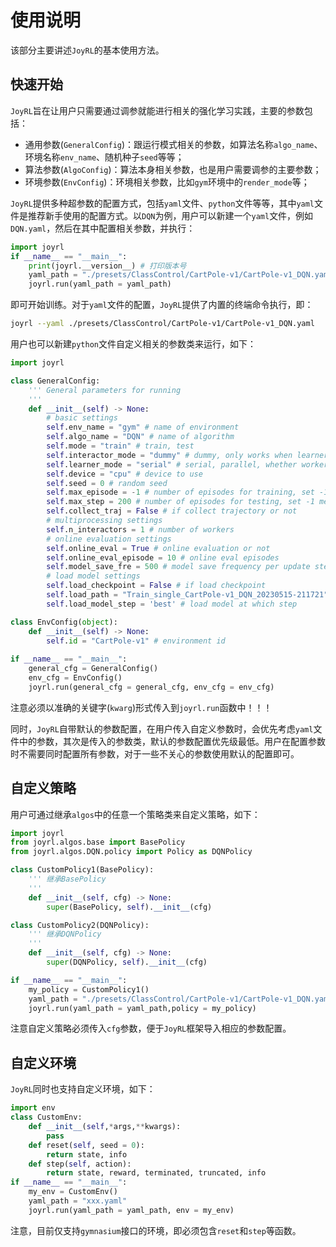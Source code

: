 # 使用说明

该部分主要讲述`JoyRL`的基本使用方法。

## 快速开始

`JoyRL`旨在让用户只需要通过调参就能进行相关的强化学习实践，主要的参数包括：

* 通用参数(`GeneralConfig`)：跟运行模式相关的参数，如算法名称`algo_name`、环境名称`env_name`、随机种子`seed`等等；
* 算法参数(`AlgoConfig`)：算法本身相关参数，也是用户需要调参的主要参数；
* 环境参数(`EnvConfig`)：环境相关参数，比如`gym`环境中的`render_mode`等；

`JoyRL`提供多种超参数的配置方式，包括`yaml`文件、`python`文件等等，其中`yaml`文件是推荐新手使用的配置方式。以`DQN`为例，用户可以新建一个`yaml`文件，例如`DQN.yaml`，然后在其中配置相关参数，并执行：

```python
import joyrl
if __name__ == "__main__":
    print(joyrl.__version__) # 打印版本号
    yaml_path = "./presets/ClassControl/CartPole-v1/CartPole-v1_DQN.yaml"
    joyrl.run(yaml_path = yaml_path)
```

即可开始训练。对于`yaml`文件的配置，`JoyRL`提供了内置的终端命令执行，即：

```bash
joyrl --yaml ./presets/ClassControl/CartPole-v1/CartPole-v1_DQN.yaml
```

用户也可以新建`python`文件自定义相关的参数类来运行，如下：

```python
import joyrl

class GeneralConfig:
    ''' General parameters for running
    '''
    def __init__(self) -> None:
        # basic settings
        self.env_name = "gym" # name of environment
        self.algo_name = "DQN" # name of algorithm
        self.mode = "train" # train, test
        self.interactor_mode = "dummy" # dummy, only works when learner_mode is serial
        self.learner_mode = "serial" # serial, parallel, whether workers and learners are in parallel
        self.device = "cpu" # device to use
        self.seed = 0 # random seed
        self.max_episode = -1 # number of episodes for training, set -1 to keep running
        self.max_step = 200 # number of episodes for testing, set -1 means unlimited steps
        self.collect_traj = False # if collect trajectory or not
        # multiprocessing settings
        self.n_interactors = 1 # number of workers
        # online evaluation settings
        self.online_eval = True # online evaluation or not
        self.online_eval_episode = 10 # online eval episodes
        self.model_save_fre = 500 # model save frequency per update step
        # load model settings
        self.load_checkpoint = False # if load checkpoint
        self.load_path = "Train_single_CartPole-v1_DQN_20230515-211721" # path to load model
        self.load_model_step = 'best' # load model at which step

class EnvConfig(object):
    def __init__(self) -> None:
        self.id = "CartPole-v1" # environment id
        
if __name__ == "__main__":
    general_cfg = GeneralConfig()
    env_cfg = EnvConfig()
    joyrl.run(general_cfg = general_cfg, env_cfg = env_cfg)
```

注意必须以准确的关键字(`kwarg`)形式传入到`joyrl.run`函数中！！！

同时，`JoyRL`自带默认的参数配置，在用户传入自定义参数时，会优先考虑`yaml`文件中的参数，其次是传入的参数类，默认的参数配置优先级最低。用户在配置参数时不需要同时配置所有参数，对于一些不关心的参数使用默认的配置即可。

## 自定义策略

用户可通过继承`algos`中的任意一个策略类来自定义策略，如下：

```python
import joyrl
from joyrl.algos.base import BasePolicy
from joyrl.algos.DQN.policy import Policy as DQNPolicy

class CustomPolicy1(BasePolicy):
    ''' 继承BasePolicy
    '''
    def __init__(self, cfg) -> None:
        super(BasePolicy, self).__init__(cfg)

class CustomPolicy2(DQNPolicy):
    ''' 继承DQNPolicy
    '''
    def __init__(self, cfg) -> None:
        super(DQNPolicy, self).__init__(cfg)

if __name__ == "__main__":
    my_policy = CustomPolicy1()
    yaml_path = "./presets/ClassControl/CartPole-v1/CartPole-v1_DQN.yaml"
    joyrl.run(yaml_path = yaml_path,policy = my_policy)
```

注意自定义策略必须传入`cfg`参数，便于`JoyRL`框架导入相应的参数配置。

## 自定义环境

`JoyRL`同时也支持自定义环境，如下：

```python
import env
class CustomEnv:
    def __init__(self,*args,**kwargs):
        pass
    def reset(self, seed = 0):
        return state, info
    def step(self, action):
        return state, reward, terminated, truncated, info
if __name__ == "__main__":
    my_env = CustomEnv()
    yaml_path = "xxx.yaml"
    joyrl.run(yaml_path = yaml_path, env = my_env)
```

注意，目前仅支持`gymnasium`接口的环境，即必须包含`reset`和`step`等函数。
